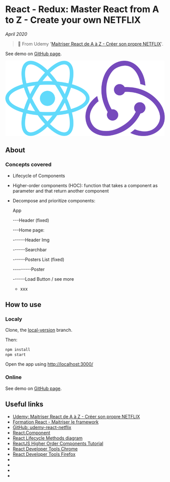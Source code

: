 # React - Redux: Master React from A to Z - Create your own NETFLIX

*April 2020*

> 🔨 From Udemy
'[Maitriser React de A à Z - Créer son propre NETFLIX](https://www.udemy.com/course/maitriser-react-de-a-a-z-creer-son-propre-netflix/)'.

See demo on [GitHub page](#).

![react-redux logo](./readme-img/react-redux-logo.png)


## About

### Concepts covered

- Lifecycle of Components
- Higher-order components (HOC): function that takes a component as parameter and that return
another component
- Decompose and prioritize components:

    App

    ---Header (fixed)

    ---Home page:

    ------Header Img

    ------Searchbar

    ------Posters List (fixed)

    ---------Poster

    ------Load Button / see more

  - xxx


## How to use


### Localy

Clone, the [local-version](https://github.com/Raigyo/three-js/tree/local-version) branch.

Then:

```
npm install
npm start
```
Open the app using [http://localhost:3000/](http://localhost:3000/)


### Online

See demo on [GitHub page](#).

## Useful links

- [Udemy: Maitriser React de A à Z - Créer son propre NETFLIX](https://www.udemy.com/course/maitriser-react-de-a-a-z-creer-son-propre-netflix/)
- [Formation React - Maitriser le framework](https://www.youtube.com/playlist?list=PLNq4tyVELD8fNXdblniGlfAd4NJAyt1Mz)
- [GitHub: udemy-react-netflix](https://github.com/JulienKisoni/udemy-react-netflix)
- [React.Component](https://fr.reactjs.org/docs/react-component.html)
- [React Lifecycle Methods diagram](http://projects.wojtekmaj.pl/react-lifecycle-methods-diagram/)
- [ReactJS Higher Order Components Tutorial](https://www.codingame.com/playgrounds/8595/reactjs-higher-order-components-tutorial)
- [React Developer Tools Chrome](https://chrome.google.com/webstore/detail/react-developer-tools/fmkadmapgofadopljbjfkapdkoienihi?hl=en)
- [React Developer Tools Firefox](https://addons.mozilla.org/en-US/firefox/addon/react-devtools/)
- []()
- []()
- []()
- []()

